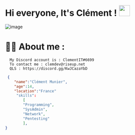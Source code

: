 # Hi everyone, It's Clément ! </b><img src="https://media.giphy.com/media/hvRJCLFzcasrR4ia7z/giphy.gif" width="35"></h1>

![image](https://user-images.githubusercontent.com/125688358/219741091-0f7f8cf5-dc9d-40fd-a7fe-5d6c3a94e823.png)





# 👨‍💻 About me : 

      My Discord account is : ClementIT#6699
      To contact me : clemdev@riseup.net
      QLS : https://discord.gg/KwJCazaYbD
```json
 {
    "name":"Clément Munier",
    "age":14,
    "location":"France"
     "skills":
        [
        "Programming",
        "SysAdmin",
        "Network",
        "Pentesting"
        ],
}
```
